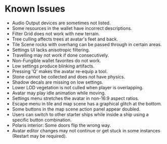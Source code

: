 # Known Issues
- Audio Output devices are sometimes not listed.
- Some resources in the wallet have incorrect descriptions.
- Filter Grid does not work with new terrain.
- Tree culling affects trees at avatar's feet and back.
- Tile Scene rocks with overhang can be passed through in certain areas.
- Settings UI lacks anisotropic filtering.
- Travelling may not work if done consecutively.
- Non-Fungible wallet favorites do not work.
- Low settings produce blinking artifacts.
- Pressing 'Q' makes the avatar re-equip a tool.
- Stone cannot be collected and does not have physics.
- Shadow decals are missing on low settings.
- Lower LOD vegetation is not culled when player is overlapping.
- Avatar may play idle animation while moving.
- Settings menu stretches the avatar in non-16:9 aspect ratios.
- Escape menu in tile and map scene has a graphical glitch at the bottom.
- Some buttons in the map scene action panel appear doubled.
- Users can switch to other starter ships while inside a ship using a specific button combination.
- Polaris interior: Some doors flip the wrong way.
- Avatar editor changes may not continue or get stuck in some instances (Restart may be required).

